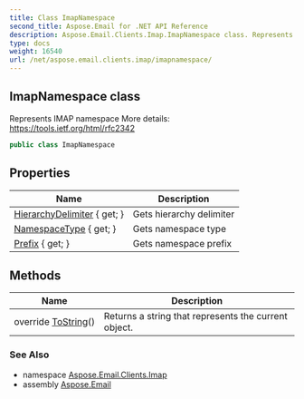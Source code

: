 ```yaml
---
title: Class ImapNamespace
second_title: Aspose.Email for .NET API Reference
description: Aspose.Email.Clients.Imap.ImapNamespace class. Represents IMAP namespace More details https//tools.ietf.org/html/rfc2342
type: docs
weight: 16540
url: /net/aspose.email.clients.imap/imapnamespace/
---
```

## ImapNamespace class

Represents IMAP namespace More details: https://tools.ietf.org/html/rfc2342

```csharp
public class ImapNamespace
```

## Properties

| Name | Description |
| --- | --- |
| [HierarchyDelimiter](../../aspose.email.clients.imap/imapnamespace/hierarchydelimiter/) { get; } | Gets hierarchy delimiter |
| [NamespaceType](../../aspose.email.clients.imap/imapnamespace/namespacetype/) { get; } | Gets namespace type |
| [Prefix](../../aspose.email.clients.imap/imapnamespace/prefix/) { get; } | Gets namespace prefix |

## Methods

| Name | Description |
| --- | --- |
| override [ToString](../../aspose.email.clients.imap/imapnamespace/tostring/)() | Returns a string that represents the current object. |

### See Also

* namespace [Aspose.Email.Clients.Imap](../../aspose.email.clients.imap/)
* assembly [Aspose.Email](../../)


